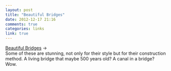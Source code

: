 ```yaml
---
layout: post
title: "Beautiful Bridges"
date: 2012-12-17 21:16
comments: true
categories: links
link: true
---
```

[Beautiful Bridges](http://www.quora.com/Infrastructure/What-are-the-most-beautiful-bridges-ever-built "What are the most beautiful bridges ever built?") &rarr;  
Some of these are stunning, not only for their style but for their construction method. A living bridge that maybe 500 years old? A canal in a bridge? Wow.